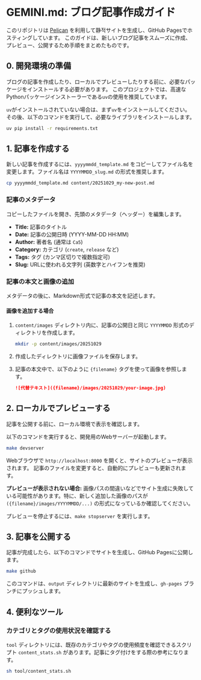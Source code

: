 # GEMINI.md: ブログ記事作成ガイド

このリポジトリは [Pelican](https://blog.getpelican.com/) を利用して静적サイトを生成し、GitHub Pagesでホスティングしています。
このガイドは、新しいブログ記事をスムーズに作成、プレビュー、公開するため手順をまとめたものです。

## 0. 開発環境の準備

ブログの記事を作成したり、ローカルでプレビューしたりする前に、必要なパッケージをインストールする必要があります。
このプロジェクトでは、高速なPythonパッケージインストーラーである`uv`の使用を推奨しています。

`uv`がインストールされていない場合は、まず`uv`をインストールしてください。
その後、以下のコマンドを実行して、必要なライブラリをインストールします。

```bash
uv pip install -r requirements.txt
```

## 1. 記事を作成する

新しい記事を作成するには、`yyyymmdd_template.md` をコピーしてファイル名を変更します。ファイル名は `YYYYMMDD_slug.md` の形式を推奨します。

```bash
cp yyyymmdd_template.md content/20251029_my-new-post.md
```

### 記事のメタデータ

コピーしたファイルを開き、先頭のメタデータ（ヘッダー）を編集します。

*   **Title:** 記事のタイトル
*   **Date:** 記事の公開日時 (YYYY-MM-DD HH:MM)
*   **Author:** 著者名 (通常は `Ca5`)
*   **Category:** カテゴリ (`create`, `release` など)
*   **Tags:** タグ (カンマ区切りで複数指定可)
*   **Slug:** URLに使われる文字列 (英数字とハイフンを推奨)

### 記事の本文と画像の追加

メタデータの後に、Markdown形式で記事の本文を記述します。

#### 画像を追加する場合

1.  `content/images` ディレクトリ内に、記事の公開日と同じ `YYYYMMDD` 形式のディレクトリを作成します。
    ```bash
    mkdir -p content/images/20251029
    ```
2.  作成したディレクトリに画像ファイルを保存します。
3.  記事の本文中で、以下のように `{filename}` タグを使って画像を参照します。

    ```markdown
    ![代替テキスト]({filename}/images/20251029/your-image.jpg)
    ```

## 2. ローカルでプレビューする

記事を公開する前に、ローカル環境で表示を確認します。

以下のコマンドを実行すると、開発用のWebサーバーが起動します。

```bash
make devserver
```

Webブラウザで `http://localhost:8000` を開くと、サイトのプレビューが表示されます。
記事のファイルを変更すると、自動的にプレビューも更新されます。

**プレビューが表示されない場合:**
画像パスの間違いなどでサイト生成に失敗している可能性があります。特に、新しく追加した画像のパスが `({filename}/images/YYYYMMDD/...)` の形式になっているか確認してください。

プレビューを停止するには、`make stopserver` を実行します。

## 3. 記事を公開する

記事が完成したら、以下のコマンドでサイトを生成し、GitHub Pagesに公開します。

```bash
make github
```

このコマンドは、`output` ディレクトリに最新のサイトを生成し、`gh-pages` ブランチにプッシュします。

## 4. 便利なツール

### カテゴリとタグの使用状況を確認する

`tool` ディレクトリには、既存のカテゴリやタグの使用頻度を確認できるスクリプト `content_stats.sh` があります。記事にタグ付けをする際の参考になります。

```bash
sh tool/content_stats.sh
```